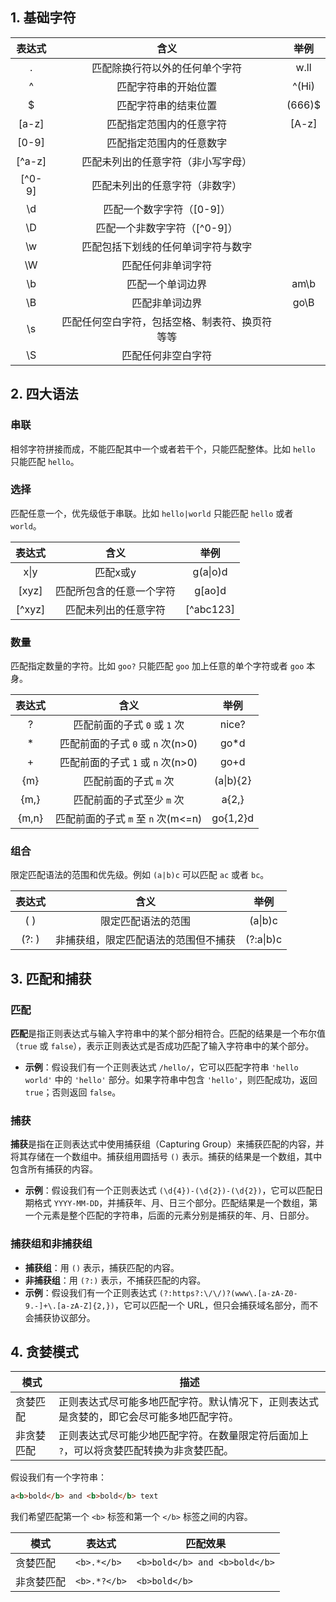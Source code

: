 ## 1. 基础字符

| 表达式 |                含义                |   举例   |
| :----: | :--------------------------------: | :------: |
|   .    |   匹配除换行符以外的任何单个字符   |   w.ll   |
|   ^    |        匹配字符串的开始位置        |  ^(Hi)   |
|   $    |        匹配字符串的结束位置        |  (666)$  |
| [a-z]  |      匹配指定范围内的任意字符      | [A-z] |
| [0-9]  |      匹配指定范围内的任意数字      |          |
| [^a-z] | 匹配未列出的任意字符（非小写字母） |          |
| [^0-9] |   匹配未列出的任意字符（非数字）   |          |
| \d | 匹配一个数字字符（[0-9]） | |
| \D | 匹配一个非数字字符（[\^0-9]） | |
| \w | 匹配包括下划线的任何单词字符与数字 | |
| \W | 匹配任何非单词字符 | |
| \b | 匹配一个单词边界 | am\b |
| \B | 匹配非单词边界 | go\B |
| \s | 匹配任何空白字符，包括空格、制表符、换页符等等 |  |
| \S | 匹配任何非空白字符 |  |

## 2. 四大语法

### 串联

相邻字符拼接而成，不能匹配其中一个或者若干个，只能匹配整体。比如 `hello` 只能匹配 `hello`。

### 选择

匹配任意一个，优先级低于串联。比如 `hello|world` 只能匹配 `hello` 或者 `world`。

| 表达式 |           含义           |   举例    |
| :----: | :----------------------: | :-------: |
|  x\|y  |         匹配x或y         | g(a\|o)d  |
| [xyz]  | 匹配所包含的任意一个字符 |  g[ao]d   |
| [^xyz] |   匹配未列出的任意字符   | [^abc123] |

### 数量

匹配指定数量的字符。比如 `goo?` 只能匹配 `goo` 加上任意的单个字符或者 `goo` 本身。

| 表达式 |                含义                |   举例    |
| :----: | :--------------------------------: | :-------: |
|   ?    |    匹配前面的子式 `0` 或 `1` 次    |   nice?   |
|   *    | 匹配前面的子式 `0` 或 `n` 次(n>0)  |   go*d    |
|   +    | 匹配前面的子式 `1` 或 `n` 次(n>0)  |   go+d    |
|  {m}   |       匹配前面的子式 `m` 次        | (a\|b){2} |
|  {m,}  |     匹配前面的子式至少 `m` 次      |   a{2,}   |
| {m,n}  | 匹配前面的子式 `m` 至 `n` 次(m<=n) | go{1,2}d  |

### 组合

限定匹配语法的范围和优先级。例如 `(a|b)c` 可以匹配 `ac` 或者 `bc`。

| 表达式 |                 含义                 |   举例    |
| :----: | :----------------------------------: | :-------: |
|  ( )   |          限定匹配语法的范围          |  (a\|b)c  |
| (?: )  | 非捕获组，限定匹配语法的范围但不捕获 | (?:a\|b)c |

## 3. 匹配和捕获

### 匹配

**匹配**是指正则表达式与输入字符串中的某个部分相符合。匹配的结果是一个布尔值（`true` 或 `false`），表示正则表达式是否成功匹配了输入字符串中的某个部分。

- **示例**：假设我们有一个正则表达式 `/hello/`，它可以匹配字符串 `'hello world'` 中的 `'hello'` 部分。如果字符串中包含 `'hello'`，则匹配成功，返回 `true`；否则返回 `false`。

### 捕获

**捕获**是指在正则表达式中使用捕获组（Capturing Group）来捕获匹配的内容，并将其存储在一个数组中。捕获组用圆括号 `()` 表示。捕获的结果是一个数组，其中包含所有捕获的内容。

- **示例**：假设我们有一个正则表达式 `(\d{4})-(\d{2})-(\d{2})`，它可以匹配日期格式 `YYYY-MM-DD`，并捕获年、月、日三个部分。匹配结果是一个数组，第一个元素是整个匹配的字符串，后面的元素分别是捕获的年、月、日部分。

### 捕获组和非捕获组

- **捕获组**：用 `()` 表示，捕获匹配的内容。
- **非捕获组**：用 `(?:)` 表示，不捕获匹配的内容。
- **示例**：假设我们有一个正则表达式 `(?:https?:\/\/)?(www\.[a-zA-Z0-9.-]+\.[a-zA-Z]{2,})`，它可以匹配一个 URL，但只会捕获域名部分，而不会捕获协议部分。

## 4. 贪婪模式

| 模式       | 描述                                                         |
| ---------- | ------------------------------------------------------------ |
| 贪婪匹配   | 正则表达式尽可能多地匹配字符。默认情况下，正则表达式是贪婪的，即它会尽可能多地匹配字符。 |
| 非贪婪匹配 | 正则表达式尽可能少地匹配字符。在数量限定符后面加上 `?`，可以将贪婪匹配转换为非贪婪匹配。 |

假设我们有一个字符串：

```html
a<b>bold</b> and <b>bold</b> text
```

我们希望匹配第一个 `<b>` 标签和第一个 `</b>` 标签之间的内容。

| 模式       | 表达式       | 匹配效果                      |
| ---------- | ------------ | ----------------------------- |
| 贪婪匹配   | `<b>.*</b>`  | `<b>bold</b> and <b>bold</b>` |
| 非贪婪匹配 | `<b>.*?</b>` | `<b>bold</b>`                 |
